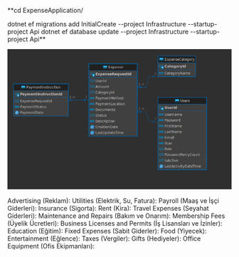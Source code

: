 **cd ExpenseApplication/

dotnet ef migrations add InitialCreate --project Infrastructure --startup-project Api
dotnet ef database update --project Infrastructure --startup-project Api**



![img.png](.github%2Fassets%2Fimg.png)


Advertising (Reklam): 
Utilities (Elektrik, Su, Fatura):
Payroll (Maaş ve İşçi Giderleri):
Insurance (Sigorta):
Rent (Kira):
Travel Expenses (Seyahat Giderleri):
Maintenance and Repairs (Bakım ve Onarım):
Membership Fees (Üyelik Ücretleri):
Business Licenses and Permits (İş Lisansları ve İzinler):
Education (Eğitim):
Fixed Expenses (Sabit Giderler):
Food (Yiyecek):
Entertainment (Eğlence):
Taxes (Vergiler):
Gifts (Hediyeler):
Office Equipment (Ofis Ekipmanları):